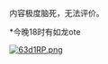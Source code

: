 内容极度脑死，无法评价。

*今晚18时有如龙ote

[![63d1RP.png](https://s3.ax1x.com/2021/03/09/63d1RP.png)](https://imgtu.com/i/63d1RP)